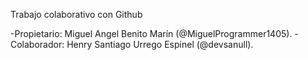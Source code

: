 Trabajo colaborativo con Github

-Propietario: Miguel Angel Benito Marín (@MiguelProgrammer1405).
-Colaborador: Henry Santiago Urrego Espinel (@devsanull).